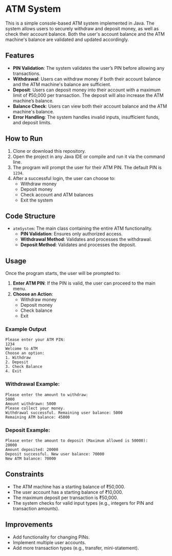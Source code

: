 # ATM System

This is a simple console-based ATM system implemented in Java. The system allows users to securely withdraw and deposit money, as well as check their account balance. Both the user's account balance and the ATM machine's balance are validated and updated accordingly.

## Features

- **PIN Validation**: The system validates the user’s PIN before allowing any transactions.
- **Withdrawal**: Users can withdraw money if both their account balance and the ATM machine's balance are sufficient.
- **Deposit**: Users can deposit money into their account with a maximum limit of ₹50,000 per transaction. The deposit will also increase the ATM machine’s balance.
- **Balance Check**: Users can view both their account balance and the ATM machine's balance.
- **Error Handling**: The system handles invalid inputs, insufficient funds, and deposit limits.

## How to Run

1. Clone or download this repository.
2. Open the project in any Java IDE or compile and run it via the command line.
3. The program will prompt the user for their ATM PIN. The default PIN is `1234`.
4. After a successful login, the user can choose to:
   - Withdraw money
   - Deposit money
   - Check account and ATM balances
   - Exit the system

## Code Structure

- `atmSystem`: The main class containing the entire ATM functionality.
  - **PIN Validation**: Ensures only authorized access.
  - **Withdrawal Method**: Validates and processes the withdrawal.
  - **Deposit Method**: Validates and processes the deposit.
  
## Usage

Once the program starts, the user will be prompted to:
1. **Enter ATM PIN**: If the PIN is valid, the user can proceed to the main menu.
2. **Choose an Action**:
   - Withdraw money
   - Deposit money
   - Check balance
   - Exit

### Example Output

```
Please enter your ATM PIN: 
1234
Welcome to ATM
Choose an option: 
1. Withdraw
2. Deposit
3. Check Balance
4. Exit
```

### Withdrawal Example:
```
Please enter the amount to withdraw: 
5000
Amount withdrawn: 5000
Please collect your money.
Withdrawal successful. Remaining user balance: 5000
Remaining ATM balance: 45000
```

### Deposit Example:
```
Please enter the amount to deposit (Maximum allowed is 50000): 
20000
Amount deposited: 20000
Deposit successful. New user balance: 70000
New ATM balance: 70000
```

## Constraints

- The ATM machine has a starting balance of ₹50,000.
- The user account has a starting balance of ₹10,000.
- The maximum deposit per transaction is ₹50,000.
- The system checks for valid input types (e.g., integers for PIN and transaction amounts).

## Improvements

- Add functionality for changing PINs.
- Implement multiple user accounts.
- Add more transaction types (e.g., transfer, mini-statement).
